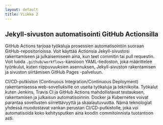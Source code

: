 ```yaml
---
layout: default
title: Viikko 2
---
```


## Jekyll-sivuston automatisointi GitHub Actionsilla

GitHub Actions tarjoaa työkaluja prosessien automatisointiin suoraan GitHub-repositorioissa. Voit käyttää Actionsia Jekyll-sivustosi rakentamiseen ja julkaisemiseen aina, kun teet commitin tai pull requestin. Voit luoda `.github/workflows`-kansioon YAML-tiedoston, joka määrittelee työnkulut, kuten riippuvuuksien asennuksen, Jekyll-sivuston rakentamisen ja sivuston siirtämisen GitHub Pages -palveluun.

CI/CD-putkiston (Continuous Integration/Continuous Deployment) rakentamisessa web-sovelluksille on useita työkaluja ja tekniikoita. Työkalut kuten Jenkins, Travis CI ja GitHub Actions mahdollistavat testauksen, rakentamisen ja julkaisun automatisoinnin. Docker ja Kubernetes voivat parantaa sovellusten siirrettävyyttä ja skaalautuvuutta. Nämä teknologiat yhdessä muodostavat vankan perustan CI/CD-putkistolle, joka voi automatisoida koko kehitysputken aina koodin commitoinnista tuotantoon asti.
